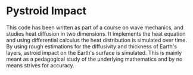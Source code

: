 # Pystroid Impact

This code has been written as part of a course on wave mechanics, and studies heat diffusion in two dimensions. It implements the heat equation and using differential calculus the heat distribution is simulated over time. By using rough estimations for the diffusivity and thickness of Earth's layers, astroid impact on the Earth's surface is simulated. This is mainly meant as a pedagogical study of the underlying mathematics and by no means strives for accuracy.
